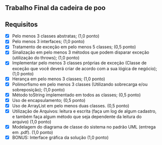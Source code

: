 ## Trabalho Final da cadeira de poo

## Requisitos
- [X] Pelo menos 3 classes abstratas; (1,0 ponto)
- [X] Pelo menos 3 interfaces; (1,0 ponto)
- [X] Tratamento de exceção em pelo menos 5 classes; (0,5 ponto)
- [X] Sinalização em pelo menos 3 métodos que podem disparar exceção (utilização do throws); (1,0 ponto)
- [X] Implementar pelo menos 3 classes próprias de exceção (Classe de exceção que você deverá criar de acordo com a sua lógica de negócio); (1,0 ponto)
- [X] Herança em pelo menos 3 classes; (1,0 ponto)
- [X] Polimorfismo em pelo menos 3 classes (Utilizando sobrecarga e/ou sobreposição); (1,0 ponto)
- [X] Método toString implementado em todos as classes; (0,5 ponto)
- [X] Uso de encapsulamento; (0,5 ponto)
- [X] Uso de ArrayList em pelo menos duas classes. (0,5 ponto)
- [X] Utilização de Arquivos: leitura e escrita (faça um log de algum cadastro, e também faça algum método que seja dependente da leitura do arquivo) (1,0 ponto)
- [X] Modelagem do diagrama de classe do sistema no padrão UML (entrega em .pdf). (1,0 ponto)
- [X] BONUS: Interface gráfica da solução (1,0 ponto)
